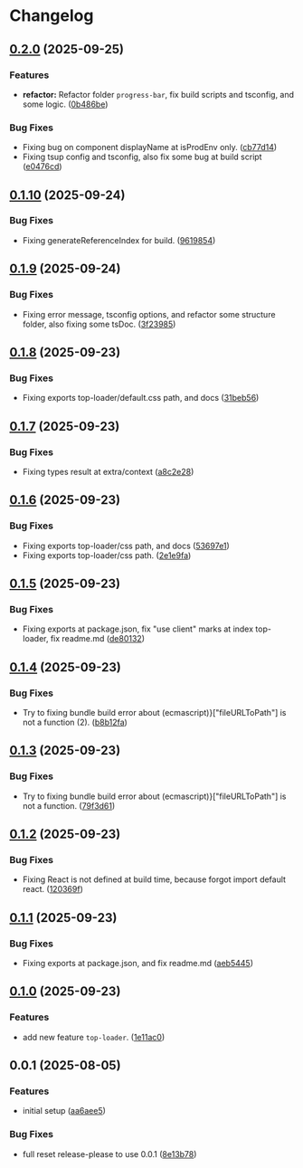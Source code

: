 # Changelog

## [0.2.0](https://github.com/rzl-zone/next-kit/compare/next-kit-v0.1.10...next-kit-v0.2.0) (2025-09-25)


### Features

* **refactor:** Refactor folder `progress-bar`, fix build scripts and tsconfig, and some logic. ([0b486be](https://github.com/rzl-zone/next-kit/commit/0b486be10d25e93625028ccfc36b15fc5a1a6bb8))


### Bug Fixes

* Fixing bug on component displayName at isProdEnv only. ([cb77d14](https://github.com/rzl-zone/next-kit/commit/cb77d142d2d723cd3ef64915a5324233a7a0c97a))
* Fixing tsup config and tsconfig, also fix some bug at build script ([e0476cd](https://github.com/rzl-zone/next-kit/commit/e0476cd91c3e78292b7222589491da1e70af68de))

## [0.1.10](https://github.com/rzl-zone/next-kit/compare/next-kit-v0.1.9...next-kit-v0.1.10) (2025-09-24)


### Bug Fixes

* Fixing generateReferenceIndex for build. ([9619854](https://github.com/rzl-zone/next-kit/commit/9619854fa7da6e27932b37cef64acc64f2eb628e))

## [0.1.9](https://github.com/rzl-zone/next-kit/compare/next-kit-v0.1.8...next-kit-v0.1.9) (2025-09-24)


### Bug Fixes

* Fixing error message, tsconfig options, and refactor some structure folder, also fixing some tsDoc. ([3f23985](https://github.com/rzl-zone/next-kit/commit/3f23985f956f094f8663616db6e54e3cc090f58f))

## [0.1.8](https://github.com/rzl-zone/next-kit/compare/next-kit-v0.1.7...next-kit-v0.1.8) (2025-09-23)


### Bug Fixes

* Fixing exports top-loader/default.css path, and docs ([31beb56](https://github.com/rzl-zone/next-kit/commit/31beb56d44c68e175805f94336748c8bc019b466))

## [0.1.7](https://github.com/rzl-zone/next-kit/compare/next-kit-v0.1.6...next-kit-v0.1.7) (2025-09-23)


### Bug Fixes

* Fixing types result at extra/context ([a8c2e28](https://github.com/rzl-zone/next-kit/commit/a8c2e282323e9486ff88cb7e70402b72ffb35e69))

## [0.1.6](https://github.com/rzl-zone/next-kit/compare/next-kit-v0.1.5...next-kit-v0.1.6) (2025-09-23)


### Bug Fixes

* Fixing exports top-loader/css path, and docs ([53697e1](https://github.com/rzl-zone/next-kit/commit/53697e1222594621cf8f49169d6e28de75b47241))
* Fixing exports top-loader/css path. ([2e1e9fa](https://github.com/rzl-zone/next-kit/commit/2e1e9fa6b53fb06c310c4ae3235afeb0c7a4eae8))

## [0.1.5](https://github.com/rzl-zone/next-kit/compare/next-kit-v0.1.4...next-kit-v0.1.5) (2025-09-23)


### Bug Fixes

* Fixing exports at package.json, fix "use client" marks at index top-loader, fix readme.md ([de80132](https://github.com/rzl-zone/next-kit/commit/de801325d2f30a05f81af453dcfa9dda75ac95d5))

## [0.1.4](https://github.com/rzl-zone/next-kit/compare/next-kit-v0.1.3...next-kit-v0.1.4) (2025-09-23)


### Bug Fixes

* Try to fixing bundle build error about  (ecmascript)}["fileURLToPath"] is not a function (2). ([b8b12fa](https://github.com/rzl-zone/next-kit/commit/b8b12fac55bfb58d12ae80167baf530c93b3b8b0))

## [0.1.3](https://github.com/rzl-zone/next-kit/compare/next-kit-v0.1.2...next-kit-v0.1.3) (2025-09-23)


### Bug Fixes

* Try to fixing bundle build error about  (ecmascript)}["fileURLToPath"] is not a function. ([79f3d61](https://github.com/rzl-zone/next-kit/commit/79f3d61d5554c1fef0a660d97acbd3bbd569ae27))

## [0.1.2](https://github.com/rzl-zone/next-kit/compare/next-kit-v0.1.1...next-kit-v0.1.2) (2025-09-23)


### Bug Fixes

* Fixing React is not defined at build time, because forgot import default react. ([120369f](https://github.com/rzl-zone/next-kit/commit/120369fac7aa630a278adcfc4c0fcac12a2f4ba1))

## [0.1.1](https://github.com/rzl-zone/next-kit/compare/next-kit-v0.1.0...next-kit-v0.1.1) (2025-09-23)


### Bug Fixes

* Fixing exports at package.json, and fix readme.md ([aeb5445](https://github.com/rzl-zone/next-kit/commit/aeb5445214313717e6604d601148cd5d73e5f6a5))

## [0.1.0](https://github.com/rzl-zone/next-kit/compare/next-kit-v0.0.1...next-kit-v0.1.0) (2025-09-23)


### Features

* add new feature `top-loader`. ([1e11ac0](https://github.com/rzl-zone/next-kit/commit/1e11ac0bd8d0e1ae2150f6f151d0a36bd2f664ed))

## 0.0.1 (2025-08-05)


### Features

* initial setup ([aa6aee5](https://github.com/rzl-zone/next-kit/commit/aa6aee501021afa76d8e1b74400083a4dc1544a4))


### Bug Fixes

* full reset release-please to use 0.0.1 ([8e13b78](https://github.com/rzl-zone/next-kit/commit/8e13b7857be1e5e409c95f4cd4b95c10a7dffb5f))
